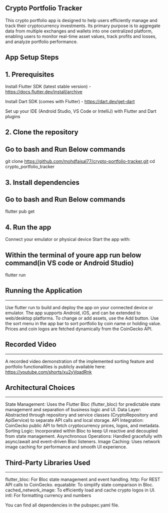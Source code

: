 ## Crypto Portfolio Tracker ##

This crypto portfolio app is designed to help users efficiently manage and track their cryptocurrency investments. Its primary purpose is to aggregate data from multiple exchanges and wallets into one centralized platform, enabling users to monitor real-time asset values, track profits and losses, and analyze portfolio performance.

App Setup Steps
-------------------

## 1. Prerequisites

Install Flutter SDK (latest stable version) - https://docs.flutter.dev/install/archive

Install Dart SDK (comes with Flutter) - https://dart.dev/get-dart

Set up your IDE (Android Studio, VS Code or IntelliJ) with Flutter and Dart plugins

## 2. Clone the repository

Go to bash and Run Below commands
-------------------
git clone https://github.com/mohdfaisal77/crypto-portfolio-tracker.git
cd crypto_portfolio_tracker

## 3. Install dependencies

Go to bash and Run Below commands
-------------------
flutter pub get

## 4. Run the app

Connect your emulator or physical device
Start the app with:

Within the terminal of youre app run below command(in VS code or Android Studio)
-----------------
flutter run

## Running the Application ##
-------------------------------------------------

Use flutter run to build and deploy the app on your connected device or emulator.
The app supports Android, iOS, and can be extended to web/desktop platforms.
To change or add assets, use the Add button.
Use the sort menu in the app bar to sort portfolio by coin name or holding value.
Prices and coin logos are fetched dynamically from the CoinGecko API.

## Recorded Video ##
--------------------
A recorded video demonstration of the implemented sorting feature and portfolio functionalities is publicly available here:
https://youtube.com/shorts/xu2yVqadRnk

## Architectural Choices ##
--------------------------------

State Management: Uses the Flutter Bloc (flutter_bloc) for predictable state management and separation of business logic and UI.
Data Layer: Abstracted through repository and service classes (CryptoRepository and ApiService) to separate API calls and local storage.
API Integration: CoinGecko public API to fetch cryptocurrency prices, logos, and metadata.
Sorting Logic: Incorporated within Bloc to keep UI reactive and decoupled from state management.
Asynchronous Operations: Handled gracefully with async/await and event-driven Bloc listeners.
Image Caching: Uses network image caching for performance and smooth UI experience.


## Third-Party Libraries Used ##
--------------------------------------
flutter_bloc: For Bloc state management and event handling.
http: For REST API calls to CoinGecko.
equatable: To simplify state comparison in Bloc.
cached_network_image: To efficiently load and cache crypto logos in UI.
intl: For formatting currency and numbers

You can find all dependencies in the pubspec.yaml file.